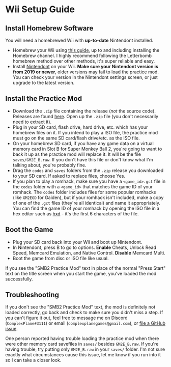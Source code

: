 # Wii Setup Guide

## Install Homebrew Software

You will need a homebrewed Wii with **up-to-date** Nintendont installed.

* Homebrew your Wii using [this guide](https://wii.guide), up to and including installing the Homebrew channel. I
   highly recommend following the Letterbomb homebrew method over other methods, it's super reliable and easy.
* Install [Nintendont](https://github.com/FIX94/Nintendont) on your Wii. **Make sure your Nintendont version is from
   2019 or newer**, older versions may fail to load the practice mod. You can check your version in the Nintendont
   settings screen, or just upgrade to the latest version.
   
## Install the Practice Mod

* Download the `.zip` file containing the release (_not_ the source code). Releases are
   found [here](https://github.com/complexplane/apesphere/releases). Open up the `.zip` file (you don't necessarily need
   to extract it).
* Plug in your SD card, flash drive, hard drive, etc. which has your homebrew files on it. If you intend to play a ISO
   file, the practice mod must go on the same SD card/flash drive/etc. as the ISO file.
* On your homebrew SD card, if you have any game data on a virtual memory card in Slot B for Super Monkey Ball 2,
   you're going to want to back it up as the practice mod will replace it. It will be the file `saves/GM2E_B.raw`. If
   you don't have this file or don't know what I'm talking about, you're probably fine.
* Drag the `codes` and `saves` folders from the `.zip` release you downloaded to your SD card. If asked to replace
   files, choose Yes.
* If you plan to play a romhack, make sure you have a `<game_id>.gct` file in the `codes` folder with a `<game_id>` that matches the game ID of your romhack. The `codes` folder includes files for some popular romhacks (like `GM2EGD` for Gaiden), but if your romhack isn't included, make a copy of one of the `.gct` files (they're all identical) and name it appropriately. You can find the game ID of your romhack by opening the ISO file in a hex editor such as [hxd](https://mh-nexus.de/en/hxd/) - it's the first 6 characters of the file.

## Boot the Game

* Plug your SD card back into your Wii and boot up Nintendont.
* In Nintendont, press B to go to options. **Enable** Cheats, Unlock Read Speed, Memcard Emulation, and Native
   Control. **Disable** Memcard Multi.
* Boot the game from disc or ISO file like usual.

If you see the "SMB2 Practice Mod" text in place of the normal "Press Start" text on the title screen when you start the
game, you've loaded the mod successfully.

## Troubleshooting

If you don't see the "SMB2 Practice Mod" text, the mod is definitely not loaded correctly, go back and check to make sure you didn't miss a step. If you can't figure it out, feel free to message me on
Discord (`ComplexPlane#3111`) or email (`complexplanegames@gmail.com`), or [file a GitHub issue](https://github.com/ComplexPlane/SMB2PracticeMod/issues).

One person reported having trouble loading the practice mod when there were other memory card savefiles in `saves/` besides `GM2E_B.raw`. If you're having trouble, try putting only `GM2E_B.raw` in your `saves/` folder. I'm not sure exactly what circumstances cause this issue, let me know if you run into it so I can take a closer look.
